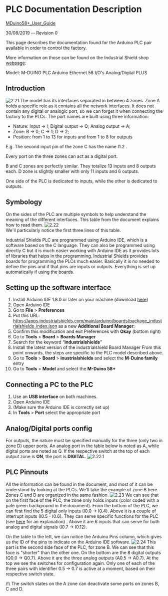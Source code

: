 # PLC Documentation Description
[MDuino58+_User_Guide](https://github.com/Weizhe-JIA/2.Digital-twin-of-a-Fischertechnik-factory/blob/main/1.%20The%20wiring/MDuino58%2B_User_Guide.pdf/)

30/08/2019 -- Revision 0

This page describes the documentation found for the Arduino PLC pair available in order to control the factory.

More information on those can be found on the Industrial Shield shop [webpage](https://www.industrialshields.com/shop/product/is-mduino-58-m-duino-plc-arduino-ethernet-58-i-o-s-analog-digital-plus-176/):

Model: M-DUINO PLC Arduino Ethernet 58 I/O's Analog/Digital PLUS

## Introduction
![2.21](https://github.com/Weizhe-JIA/2.Digital-twin-of-a-Fischertechnik-factory/blob/main/imgs/2.21%20image.png)
The model has its interfaces separated in between 4 zones. Zone A holds a specific role as it contains all the network interfaces. It does not contain any digital or analogic port, so we can forget it when connecting the factory to the PLCs. The port names are built using three information:
- Nature: Input -> I; Digital output -> Q; Analog output -> A;
- Zone: B -> 0; C -> 1; D -> 2;
- Position: from 1 to 13 for inputs and from 1 to 8 for outputs

E.g. The second input pin of the zone C has the name I1.2 .

Every port on the three zones can act as a digital port.

B and C zones are perfectly similar. They totalize 13 inputs and 8 outputs each. D zone is slightly smaller with only 11 inputs and 6 outputs.

One side of the PLC is dedicated to inputs, while the other is dedicated to outputs.

## Symbology
On the sides of the PLC are multiple symbols to help understand the meaning of the different interfaces. This table from the document explains how to read them.
![2.22](https://github.com/Weizhe-JIA/2.Digital-twin-of-a-Fischertechnik-factory/blob/main/imgs/2.22%20image.png)
<br>We'll particularly notice the first three lines of this table.

Industrial Shields PLC are programmed using Arduino IDE, which is a software based on the C language. They can also be programmed using directly C but it is much easier working with Arduino IDE as it provides lots of libraries that helps in the programming. Industrial Shields provides boards for programming the PLCs much easier. Basically it is no needed to define the pins and if that pins are inputs or outputs. Everything is set up automatically if using the boards.

## Setting up the software interface
1. Install Arduino IDE 1.8.0 or later on your machine (download [here](https://www.arduino.cc/en/software/))
2. Open Arduino IDE
3. Go to **File** > **Preferences**
4. Put this URL: https://apps.industrialshields.com/main/arduino/boards/package_industrialshields_index.json as a new **Additional Board Manager**:
5. Confirm this modification and exit Preferences with **Okay** (bottom right)
6. Go to **Tools** > **Board**  > **Boards Manager**
7. Search for the keyword “**industrialshields**”
8. Install the latest version of the industrialshield Board Manager
From this point onwards, the steps are specific to the PLC model described above.
9. Go to **Tools** > **Board** > **inustrialshields** and select the **M-Duino family** entry
10. Go to **Tools** > **Model** and select the **M-Duino 58+**

## Connecting a PC to the PLC
1. Use an **USB interface** on both machines.
2. Open Arduino IDE
3. (Make sure the Arduino IDE is correctly set up)
4. In **Tools** > **Port** select the appropriate port

## Analog/Digital ports config
For outputs, the nature must be specified manually for the three (only two in zone D) upper ports. An analog port in the table below is noted as A, while digital ports are noted as Q. If the respective switch at the top of each output zone is **ON**, the port is **DIGITAL**.
![2.22.1](https://github.com/Weizhe-JIA/2.Digital-twin-of-a-Fischertechnik-factory/blob/main/imgs/2.22.1image.png)

## PLC Pinnouts
All the information can be found in the document, and most of it can be understood by looking at the PLCs. We'll take the example of zone B here. Zones C and D are organized in the same fashion.
![2.23](https://github.com/Weizhe-JIA/2.Digital-twin-of-a-Fischertechnik-factory/blob/main/imgs/2.23%20image.png)
We can see that on the first face of the PLC, the zone only holds inputs (color coded with a pale green background in the document). From the bottom of the PLC, we can first find the 5 digital only inputs (I0.0 -> I0.4). Above it is a couple of interrupt inputs (I0.5 - I0.6). They can serve specific functions for the PLC (see [here](/) for an explanation) . Above it are 6 inputs that can serve for both analog and digital signals (I0.7 -> I0.12).

On the table to the left, we can notice the Arduino Pins column, which gives us the ID of the pins to indicate on the Arduino IDE software.
![2.24](https://github.com/Weizhe-JIA/2.Digital-twin-of-a-Fischertechnik-factory/blob/main/imgs/2.24%20image.png)
This part is the second side face of the PLC, for zone B. We can see that this face is "shorter" than the other one. On the bottom are the 8 digital outputs (Q0.0 -> Q0.7). Above it are the three analog outputs (A0.5 -> A0.7). At the top we see the switches for configuration again. Only one of each of the three pairs with identifier 0.5 -> 0.7 is active at a moment, based on their respective switch state.

/!\ The switch states on the A zone can deactivate some ports on zones B, C and D.
